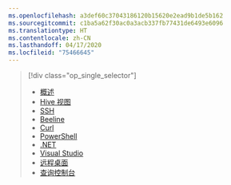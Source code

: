 ```yaml
---
ms.openlocfilehash: a3def60c37043186120b15620e2ead9b1de5b162
ms.sourcegitcommit: c1ba5a62f30ac0a3acb337fb77431de6493e6096
ms.translationtype: HT
ms.contentlocale: zh-CN
ms.lasthandoff: 04/17/2020
ms.locfileid: "75466645"
---
```

> [!div class="op_single_selector"]
> * [概述](~/articles/hdinsight/hadoop/hdinsight-use-hive.md)
> * [Hive 视图](~/articles/hdinsight/hadoop/apache-hadoop-use-hive-ambari-view.md)
> * [SSH](~/articles/hdinsight/hdinsight-hadoop-use-hive-ssh.md)
> * [Beeline](~/articles/hdinsight/hadoop/apache-hadoop-use-hive-beeline.md)
> * [Curl](~/articles/hdinsight/hadoop/apache-hadoop-use-hive-curl.md)
> * [PowerShell](~/articles/hdinsight/hadoop/apache-hadoop-use-hive-powershell.md)
> * [.NET](~/articles/hdinsight/hadoop/apache-hadoop-use-hive-dotnet-sdk.md)
> * [Visual Studio](~/articles/hdinsight/hadoop/apache-hadoop-use-hive-visual-studio.md)
> * [远程桌面](~/articles/hdinsight/hadoop/apache-hadoop-use-hive-remote-desktop.md)
> * [查询控制台](~/articles/hdinsight/hadoop/apache-hadoop-use-hive-query-console.md)
> 
>
